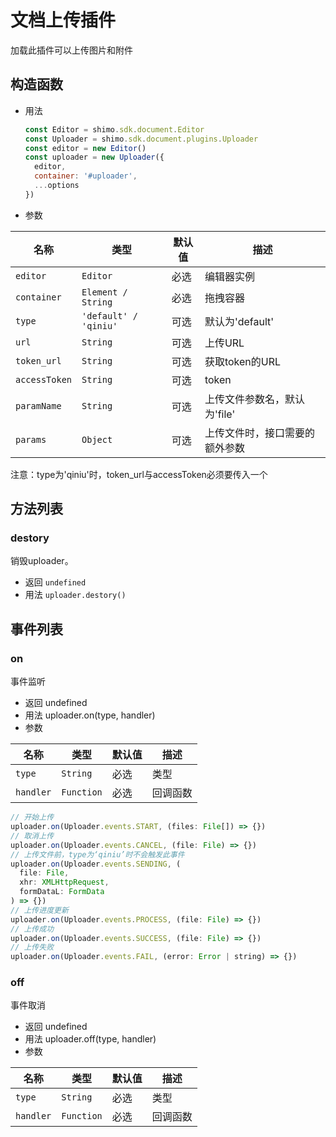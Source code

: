 # 文档上传插件

加载此插件可以上传图片和附件

## 构造函数

* 用法

  ```js
  const Editor = shimo.sdk.document.Editor
  const Uploader = shimo.sdk.document.plugins.Uploader
  const editor = new Editor()
  const uploader = new Uploader({
    editor,
    container: '#uploader',
    ...options
  })
  ```

* 参数

|名称|类型|默认值|描述|
| -- | -- | -- | -- |
| `editor` | `Editor` | 必选 | 编辑器实例 |
| `container` | `Element / String`  | 必选 | 拖拽容器 |
| `type` | `'default' / 'qiniu'`  | 可选 | 默认为'default' |
| `url` | `String` | 可选 | 上传URL |
| `token_url` | `String` | 可选 | 获取token的URL |
| `accessToken` | `String` | 可选 | token |
| `paramName` | `String` | 可选 | 上传文件参数名，默认为'file' |
| `params` | `Object` | 可选 | 上传文件时，接口需要的额外参数 |

注意：type为'qiniu'时，token_url与accessToken必须要传入一个

## 方法列表

### destory

销毁uploader。

* 返回 `undefined`
* 用法 `uploader.destory()`

## 事件列表

### on

事件监听

* 返回 undefined
* 用法 uploader.on(type, handler)
* 参数

|名称|类型|默认值|描述|
| -- | -- | -- | -- |
| `type` | `String` | 必选 | 类型 |
| `handler` | `Function`  | 必选 | 回调函数 |

```js
// 开始上传
uploader.on(Uploader.events.START, (files: File[]) => {})
// 取消上传
uploader.on(Uploader.events.CANCEL, (file: File) => {})
// 上传文件前，type为‘qiniu’时不会触发此事件
uploader.on(Uploader.events.SENDING, (
  file: File,
  xhr: XMLHttpRequest,
  formDataL: FormData
) => {})
// 上传进度更新
uploader.on(Uploader.events.PROCESS, (file: File) => {})
// 上传成功
uploader.on(Uploader.events.SUCCESS, (file: File) => {})
// 上传失败
uploader.on(Uploader.events.FAIL, (error: Error | string) => {})
```

### off

事件取消

* 返回 undefined
* 用法 uploader.off(type, handler)
* 参数

|名称|类型|默认值|描述|
| -- | -- | -- | -- |
| `type` | `String` | 必选 | 类型 |
| `handler` | `Function`  | 必选 | 回调函数 |
